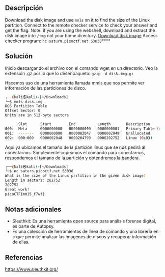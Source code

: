 
## Descripción

Download the disk image and use `mmls` on it to find the size of the Linux partition. Connect to the remote checker service to check your answer and get the flag. Note: if you are using the webshell, download and extract the disk image into `/tmp` not your home directory. [Download disk image](https://artifacts.picoctf.net/c/164/disk.img.gz) Access checker program: `nc saturn.picoctf.net 53038`****

## Solución

Inicio descargando el archivo con el comando wget en un directorio.
Veo la extensión .gz por lo que lo desenpaqueto: `gzip -d disk.img.gz `

Hacemos uso de una herramienta llamada mmls que nos permite ver información de las particiones de disco.

```bash
┌──(kali㉿kali)-[~/Downloads]
└─$ mmls disk.img 
DOS Partition Table
Offset Sector: 0
Units are in 512-byte sectors

      Slot      Start        End          Length       Description
000:  Meta      0000000000   0000000000   0000000001   Primary Table (#0)
001:  -------   0000000000   0000002047   0000002048   Unallocated
002:  000:000   0000002048   0000204799   0000202752   Linux (0x83)

```

Aquí ya ubicamos el tamaño de la partición linux que se nos pedirá al conectarnos. Simplemente copeamos el comando para conectarnos, respondemos el tamano de la partición y obtendremos la bandera.
```bash
┌──(kali㉿kali)-[~/Downloads]
└─$ nc saturn.picoctf.net 53038
What is the size of the Linux partition in the given disk image?
Length in sectors: 202752
202752
Great work!
picoCTF{mm15_f7w!}

```


## Notas adicionales

- Sleuthkit: Es una herramienta open source para análisis forense digital, es parte de Autopsy. 
- Es una colección de herramientas de línea de comando y una librería en c que permite analizar las imágenes de discos y recuperar información de ellas.

## Referencias

https://www.sleuthkit.org/